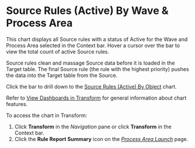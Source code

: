 # Source Rules (Active) By Wave & Process Area

This chart displays all Source rules with a status of Active for the
Wave and Process Area selected in the Context bar. Hover a cursor over
the bar to view the total count of active Source rules.

Source rules clean and massage Source data before it is loaded in the
Target table. The final Source rule (the rule with the highest priority)
pushes the data into the Target table from the Source.

Click the bar to drill down to the [Source Rules (Active) By
Object](Source_Rules_Active_by_Object.htm) chart.

Refer to [View Dashboards in
Transform](View_Dashboards_in_Transform.htm) for general information
about chart features.

To access the chart in Transform:

1.  Click <span style="font-weight: bold;">Transform</span> in the
    <span style="font-style: italic;">Navigation</span> pane or click
    **Transform** in the Context bar.
2.  Click the <span style="font-weight: bold;">Rule Report
    Summary</span> icon on the *[Process Area
    Launch](../Page_Desc/Process_Area_Launch.htm)* page.
